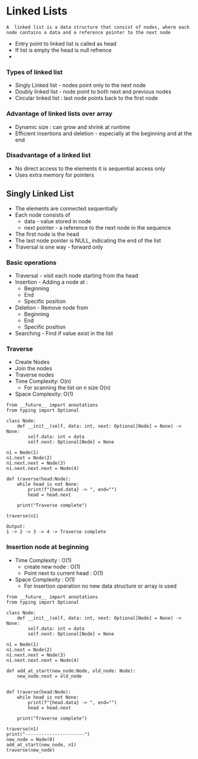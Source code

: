 # Linked Lists

`A  linked list is a data structure that consist of nodes, where each node contains a data and a reference pointer to the next node `
- Entry point to linked list is called as head
- If list is empty the head is null refrence
- 
### Types of linked list 
- Singly Linked list - nodes point only to the next node
- Doubly linked list - node point to both next and previous nodes
- Circular linked list : last node points back to the first node
### Advantage of linked lists over array
- Dynamic size : can grow and shrink at runtime
- Efficient insertions and deletion - especially at the beginning and at the end

### Disadvantage of a linked list
- No direct access to the elements it is sequential access only
- Uses extra memory for pointers

## Singly Linked List
- The elements are connected sequentially
- Each node consists of
	- data - value stored in node
	- next pointer - a reference to the next node in the sequence
- The first node is the head
- The last node pointer is NULL, indicating the end of the list
- Traversal is one way - forward only 

### Basic operations
- Traversal - visit each node starting from the head
- Insertion - Adding a node at :
	- Beginning 
	- End 
	- Specific position
- Deletion - Remove node from
	- Beginning 
	- End
	- Specific position 
- Searching - Find if value exist in the list

### Traverse
- Create Nodes
- Join the nodes
- Traverse nodes
- Time Complexity: O(n)
	- For scanning the list on n size O(n)
- Space Complexity: O(1)
```
from __future__ import annotations
from typing import Optional

class Node:
    def __init__(self, data: int, next: Optional[Node] = None) -> None:
        self.data: int = data
        self.next: Optional[Node] = None

n1 = Node(1)
n1.next = Node(2)
n1.next.next = Node(3)
n1.next.next.next = Node(4)

def traverse(head:Node):
    while head is not None:
        print(f"{head.data} -> ", end="")
        head = head.next

    print("Traverse complete")

traverse(n1)
```
```
Output:
1 -> 2 -> 3 -> 4 -> Traverse complete
```
### Insertion node at beginning
 - Time Complexity : O(1)
	 - create new node : O(1)
	 - Point next to current head : O(1)
- Space Complexity : O(1)
	- For insertion operation no new data structure or array is used
```
from __future__ import annotations
from typing import Optional

class Node:
    def __init__(self, data: int, next: Optional[Node] = None) -> None:
        self.data: int = data
        self.next: Optional[Node] = None

n1 = Node(1)
n1.next = Node(2)
n1.next.next = Node(3)
n1.next.next.next = Node(4)

def add_at_start(new_node:Node, old_node: Node):
    new_node.next = old_node


def traverse(head:Node):
    while head is not None:
        print(f"{head.data} -> ", end="")
        head = head.next

    print("Traverse complete")

traverse(n1)
print("----------------------")
new_node = Node(0)
add_at_start(new_node, n1)
traverse(new_node)

```
